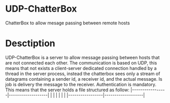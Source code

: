 # UDP-ChatterBox
ChatterBox to allow mesage passing between remote hosts 
# Desctiption
UDP-ChatterBox is a server to allow message passing between hosts that are not connected each other.
The communication is based on UDP, this means that not exists a client-server dedicated connection handled by a thread in the server process, instead the chatterbox sees only a stream of datagrams containing a sender id, a receiver id, and the actual message. Is job is delivery the message to the receiver.
Authentication is mandatory. This means that the server holds a file structured as follow:
|-----------------|-------------------|
| <username1>     | <password1>       |
| <username2>     | <password2>       |
|-----------------|-------------------|
